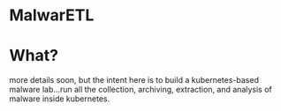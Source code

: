 # MalwarETL

# What?

more details soon, but the intent here is to build a kubernetes-based malware lab...run all the collection, 
archiving, extraction, and analysis of malware inside kubernetes. 
